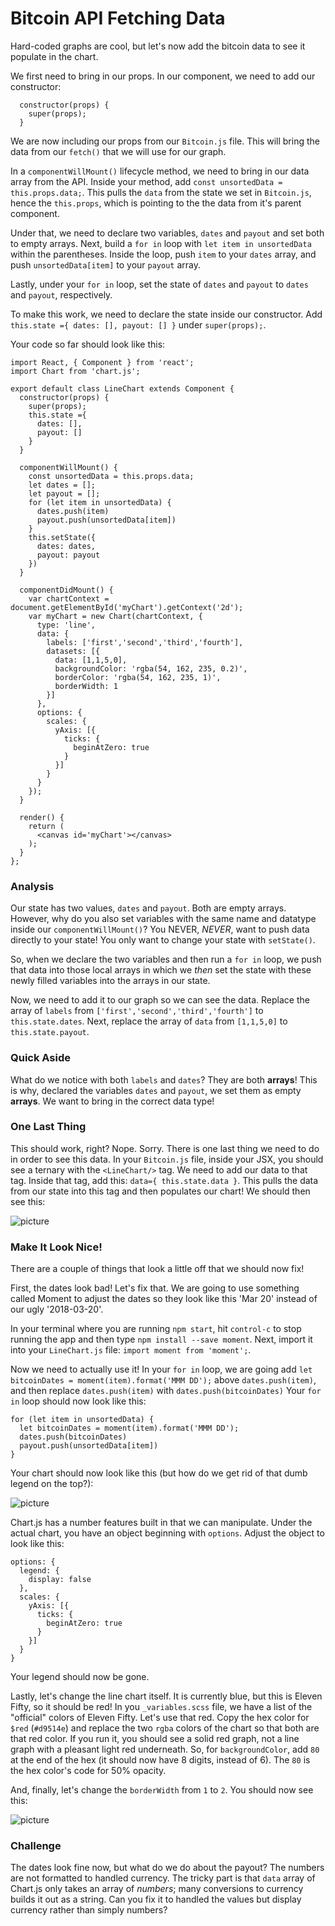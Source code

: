 # Bitcoin API Fetching Data
Hard-coded graphs are cool, but let's now add the bitcoin data to see it populate in the chart.<br>

We first need to bring in our props.  In our component, we need to add our constructor:<br>

```
  constructor(props) {
    super(props);
  }
```

We are now including our props from our `Bitcoin.js` file.  This will bring the data from our `fetch()` that we will use for our graph.<br>

In a `componentWillMount()` lifecycle method, we need to bring in our data array from the API.  Inside your method, add `const unsortedData = this.props.data;`.  This pulls the `data` from the state we set in `Bitcoin.js`, hence the `this.props`, which is pointing to the the data from it's parent component.<br>

Under that, we need to declare two variables, `dates` and `payout` and set both to empty arrays.  Next, build a `for in` loop with `let item in unsortedData` within the parentheses.  Inside the loop, push `item` to your `dates` array, and push `unsortedData[item]` to your `payout` array.<br>

Lastly, under your `for in` loop, set the state of `dates` and `payout` to `dates` and `payout`, respectively.<br>

To make this work, we need to declare the state inside our constructor.  Add `this.state ={ dates: [], payout: [] }` under `super(props);`.<br>

Your code so far should look like this:<br>

```
import React, { Component } from 'react';
import Chart from 'chart.js';

export default class LineChart extends Component {
  constructor(props) {
    super(props);
    this.state ={
      dates: [],
      payout: []
    }
  }

  componentWillMount() {
    const unsortedData = this.props.data;
    let dates = [];
    let payout = [];
    for (let item in unsortedData) {
      dates.push(item)
      payout.push(unsortedData[item])
    }
    this.setState({
      dates: dates,
      payout: payout
    })
  }

  componentDidMount() {
    var chartContext = document.getElementById('myChart').getContext('2d');
    var myChart = new Chart(chartContext, {
      type: 'line',
      data: {
        labels: ['first','second','third','fourth'],
        datasets: [{
          data: [1,1,5,0],
          backgroundColor: 'rgba(54, 162, 235, 0.2)', 
          borderColor: 'rgba(54, 162, 235, 1)',
          borderWidth: 1
        }]
      },
      options: {
        scales: {
          yAxis: [{
            ticks: {
              beginAtZero: true
            }
          }]
        }
      }
    });
  }

  render() {
    return (
      <canvas id='myChart'></canvas>
    );
  }
};
```

### Analysis 
Our state has two values, `dates` and `payout`.  Both are empty arrays.  However, why do you also set variables with the same name and datatype inside our `componentWillMount()`?  You NEVER, <i>NEVER</i>, want to push data directly to your state!  You only want to change your state with `setState()`.<br>

So, when we declare the two variables and then run a `for in` loop, we push that data into those local arrays in which we <i>then</i> set the state with these newly filled variables into the arrays in our state.

Now, we need to add it to our graph so we can see the data.  Replace the array of `labels` from `['first','second','third','fourth']` to `this.state.dates`.  Next, replace the array of `data` from `[1,1,5,0]` to `this.state.payout`.

### Quick Aside

What do we notice with both `labels` and `dates`?  They are both <b>arrays</b>!  This is why, declared the variables `dates` and `payout`, we set them as empty <b>arrays</b>.  We want to bring in the correct data type!  

### One Last Thing
This should work, right?  Nope.  Sorry.  There is one last thing we need to do in order to see this data.  In your `Bitcoin.js` file, inside your JSX, you should see a ternary with the `<LineChart/>` tag.  We need to add our data to that tag.  Inside that tag, add this: `data={ this.state.data }`.  This pulls the data from our state into this tag and then populates our chart!  We should then see this:<br>

![picture](../../assets/7.4.1-filledGraph.png)

### Make It Look Nice!
There are a couple of things that look a little off that we should now fix!<br>

First, the dates look bad!  Let's fix that.  We are going to use something called Moment to adjust the dates so they look like this 'Mar 20' instead of our ugly '2018-03-20'.<br>

In your terminal where you are running `npm start`, hit `control-c` to stop running the app and then type `npm install --save moment`.  Next, import it into your `LineChart.js` file: `import moment from 'moment';`.<br>

Now we need to actually use it!  In your `for in` loop, we are going add `let bitcoinDates = moment(item).format('MMM DD');` above `dates.push(item)`, and then replace `dates.push(item)` with `dates.push(bitcoinDates)`  Your `for in` loop should now look like this:<br>

```
for (let item in unsortedData) {
  let bitcoinDates = moment(item).format('MMM DD');
  dates.push(bitcoinDates)
  payout.push(unsortedData[item])
}
```

Your chart should now look like this (but how do we get rid of that dumb legend on the top?):<br>

![picture](../../assets/7.4.2-dateChange.png)

Chart.js has a number features built in that we can manipulate.  Under the actual chart, you have an object beginning with `options`.  Adjust the object to look like this:<br>

```
options: {
  legend: {
    display: false
  },
  scales: {
    yAxis: [{
      ticks: {
        beginAtZero: true
      }
    }]
  }
}
```

Your legend should now be gone.<br>

Lastly, let's change the line chart itself.  It is currently blue, but this is Eleven Fifty, so it should be red!  In you `_variables.scss` file, we have a list of the "official" colors of Eleven Fifty.  Let's use that red.  Copy the hex color for `$red` (`#d9514e`) and replace the two `rgba` colors of the chart so that both are that red color.  If you run it, you should see a solid red graph, not a line graph with a pleasant light red underneath.  So, for `backgroundColor`, add `80` at the end of the hex (it should now have 8 digits, instead of 6).  The `80` is the hex color's code for 50% opacity.<br>

And, finally, let's change the `borderWidth` from `1` to `2`.  You should now see this:<br>

![picture](../../assets/7.4.3-niceGraph.png)

### Challenge
The dates look fine now, but what do we do about the payout?  The numbers are not formatted to handled currency.  The tricky part is that `data` array of Chart.js only takes an array of <i>numbers</i>; many conversions to currency builds it out as a string.  Can you fix it to handled the values but display currency rather than simply numbers?